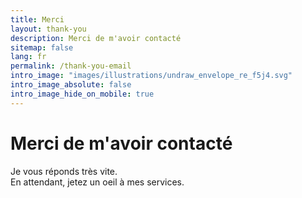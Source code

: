 ```yaml
---
title: Merci
layout: thank-you
description: Merci de m'avoir contacté
sitemap: false
lang: fr
permalink: /thank-you-email
intro_image: "images/illustrations/undraw_envelope_re_f5j4.svg"
intro_image_absolute: false
intro_image_hide_on_mobile: true
---
```


# Merci de m'avoir contacté

Je vous réponds très vite.\
En attendant, jetez un oeil à mes services.